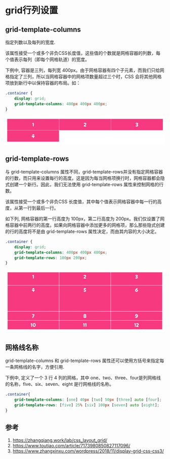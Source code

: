 # grid行列设置

## grid-template-columns
指定列数以及每列的宽度. 

该属性接受一个或多个非负CSS长度值，这些值的个数就是网格容器的列数，每个值表示每列（即每个网格轨道）的宽度。

下例中, 容器是三列，每列宽 400px。由于网格容器有四个子元素，而我们只给网格指定了三列，所以当网格容器中的网格项数量超过三个时，CSS 会将其他网格项放到新行中以保持容器的布局。如：

```css
.container {
    display: grid;
    grid-template-columns: 400px 400px 400px;
}
```

![alt text](./5_3_2行列设置/1.png)



## grid-template-rows


与 grid-template-columns 属性不同，grid-template-rows并没有指定网格容器的行数，而只用来设置每行的高度。这是因为每当网格项换行时，网格容器都会隐式创建一个新行。因此，我们无法使用 grid-template-rows 属性来控制网格的行数。

该属性接受一个或多个非负CSS 长度值，其中每个值表示网格容器中每一行的高度，从第一行到最后一行。


如下列, 网格容器的第一行高度为 100px，第二行高度为 200px。我们仅设置了网格容器中前两行的高度。如果向网格容器中添加更多的网格项，那么那些隐式创建的行的高度将不是由 grid-template-rows 属性决定，而由其内容的大小决定。

```css
.container {
    display: grid;
    grid-template-columns: 400px 400px 400px;
    grid-template-rows: 100px 200px;
}
```

![alt text](./5_3_2行列设置/2.png)



## 网格线名称


grid-template-columns 和 grid-template-rows 属性还可以使用方括号来指定每一条网格线的名字，方便引用.


下例中, 定义了一个 3 行 4 列的网格，其中 one、two、three、four是列网格线的名称，five、six、seven、eight 是行网格线的名称。


```css
.container{
    grid-template-columns: [one] 40px [two] 50px [three] auto [four];
    grid-template-rows: [five] 25% [six] 100px [seven] auto [eight];
}
```


## 参考
1. https://zhangqiang.work/lab/css_layout_grid/
2. https://www.toutiao.com/article/7173980850827117096/
3. https://www.zhangxinxu.com/wordpress/2018/11/display-grid-css-css3/
















